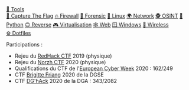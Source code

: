 <div class="menu">
    <a href="tools"         >🔨 Tools</a>
    <br>
    <a href="ctf"           >🏁 Capture The Flag</a>
    <a href="firewall"      >🔥 Firewall</a>
    <a href="forensic"      >🔎 Forensic</a>
    <a href="linux"         >🐧 Linux</a>
    <a href="network"       >🌍 Network</a>
    <a href="osint"         >🕵 OSINT</a>
    <a href="python"        >🐍 Python</a>
    <a href="reverse"       >🙃 Reverse</a>
    <a href="virtualisation">🎮 Virtualisation</a>
    <a href="web"           >🕸 Web</a>
    <a href="windows"       >🪟 Windows</a>
    <a href="wireless"      >📡 Wireless</a>
    <br>
    <a href="dotfiles"      >⚙️ Dotfiles</a>
</div>

Participations :
- Rejeu du [RedHack CTF](https://redhack.eu) 2019 (physique)
- Rejeu du [Norzh CTF](https://norzh-ctf.fr) 2020 (physique)
- Qualifications du CTF de l'[European Cyber Week](https://www.european-cyber-week.eu) 2020 : 162/249
- CTF [Brigitte Friang](https://www.challengecybersec.fr) 2020 de la DGSE
- CTF [DG'hAck](https://www.dghack.fr) 2020 de la DGA : 343/2082
